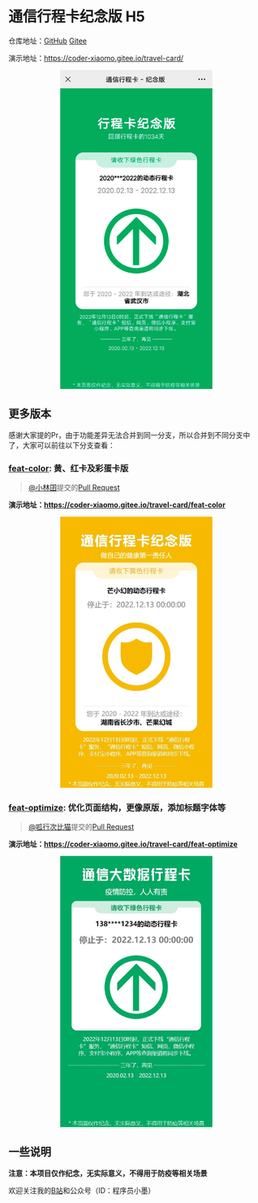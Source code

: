 # 通信行程卡纪念版 H5

仓库地址：[GitHub](https://github.com/coder-xiaomo/travel-card) [Gitee](https://gitee.com/coder-xiaomo/travel-card)

演示地址：https://coder-xiaomo.gitee.io/travel-card/

<div align=center><img src="docs/Screenshot.jpg" width="300px" /></div>



## 更多版本

感谢大家提的Pr，由于功能差异无法合并到同一分支，所以合并到不同分支中了，大家可以前往以下分支查看：

### [feat-color](https://gitee.com/coder-xiaomo/travel-card/tree/feat-color/): 黄、红卡及彩蛋卡版

> [@小林囝](https://gitee.com/teochew)提交的[Pull Request](https://gitee.com/coder-xiaomo/travel-card/pulls/1)

**演示地址：https://coder-xiaomo.gitee.io/travel-card/feat-color**

<div align=center><img src="docs/Screenshot-feat-color.jpg" width="300px" /></div>



### [feat-optimize](https://gitee.com/coder-xiaomo/travel-card/tree/feat-optimize/): 优化页面结构，更像原版，添加标题字体等

> [@呱行次比猫](https://space.bilibili.com/38238808)提交的[Pull Request](https://gitee.com/coder-xiaomo/travel-card/pulls/3)

**演示地址：https://coder-xiaomo.gitee.io/travel-card/feat-optimize**

<div align=center><img src="docs/Screenshot-feat-optimize.jpg" width="300px" /></div>



## 一些说明

**注意：本项目仅作纪念，无实际意义，不得用于防疫等相关场景**

欢迎关注我的[B站](https://space.bilibili.com/457109942)和公众号（ID：程序员小墨）
